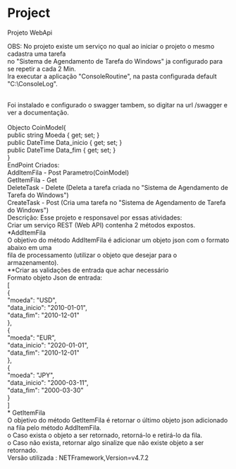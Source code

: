 # Project

Projeto WebApi


OBS: No projeto existe um serviço no qual ao iniciar o projeto o mesmo cadastra uma tarefa 
<br>
no "Sistema de Agendamento de Tarefa do Windows" ja configurado para se repetir a cada 2 Min.
<br>
Ira executar a aplicação "ConsoleRoutine", na pasta configurada default "C:\ConsoleLog\".

<br>
Foi instalado e configurado o swagger tambem, so digitar na url /swagger e ver a documentação.
<br>
<br>
Objecto CoinModel{
<br>
        public string Moeda { get; set; }
        <br>
        public DateTime Data_inicio { get; set; }
        <br>
        public DateTime Data_fim { get; set; }
        <br>
        }
        <br>
EndPoint Criados:
<br>
AddItemFila - Post Parametro(CoinModel)
<br>
GetItemFila - Get
<br>
DeleteTask - Delete (Deleta a tarefa criada no "Sistema de Agendamento de Tarefa do Windows") 
<br>
CreateTask - Post (Cria uma tarefa no "Sistema de Agendamento de Tarefa do Windows") 
<br>
Descrição: Esse projeto e responsavel por essas atividades:
<br>
Criar um serviço REST (Web API) contenha 2 métodos expostos.
<br>
*AddItemFila
<br>
O objetivo do método AddItemFila é adicionar um objeto json com o formato abaixo em uma
<br>
fila de processamento (utilizar o objeto que desejar para o armazenamento).
<br>
**Criar as validações de entrada que achar necessário
<br>
Formato objeto Json de entrada:
<br>
[
<br>
 {
 <br>
 "moeda": "USD",
 <br>
 "data_inicio": "2010-01-01",
 <br>
 "data_fim": "2010-12-01"
 <br>
 },
 <br>
 {
 <br>
 "moeda": "EUR",
 <br>
 "data_inicio": "2020-01-01",
 <br>
 "data_fim": "2010-12-01"
 <br>
 },
 <br>
 {
 <br>
 "moeda": "JPY",
 <br>
 "data_inicio": "2000-03-11",
 <br>
 "data_fim": "2000-03-30"
 <br>
 }
 <br>
]
</br>
* GetItemFila
<br>
O objetivo do método GetItemFila é retornar o último objeto json adicionado na fila pelo
método AddItemFila.
<br>
o Caso exista o objeto a ser retornado, retorná-lo e retirá-lo da fila.
<br>
o Caso não exista, retornar algo sinalize que não existe objeto a ser retornado.
<br>
Versão utilizada : NETFramework,Version=v4.7.2

